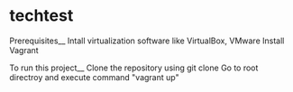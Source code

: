# techtest

Prerequisites__
Intall virtualization software like VirtualBox, VMware
Install Vagrant

To run this project__
Clone the repository using git clone
Go to root directroy and execute command "vagrant up"

